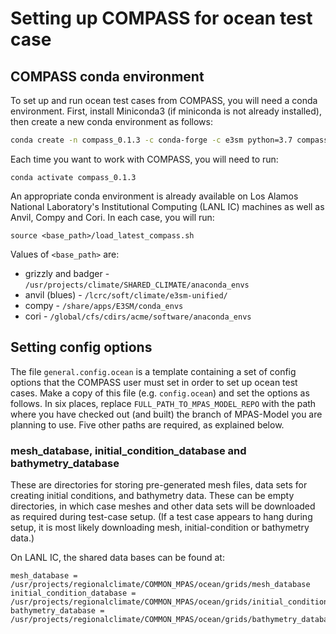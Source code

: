 # Setting up COMPASS for ocean test case

## COMPASS conda environment

To set up and run ocean test cases from COMPASS, you will need a conda
environment.  First, install Miniconda3 (if miniconda is not already
installed), then create a new conda environment as follows:
``` bash
conda create -n compass_0.1.3 -c conda-forge -c e3sm python=3.7 compass=0.1.3
```
Each time you want to work with COMPASS, you will need to run:
```
conda activate compass_0.1.3
```

An appropriate conda environment is already available on Los Alamos National
Laboratory's Institutional Computing (LANL IC) machines as well as Anvil, Compy
and Cori.  In each case, you will run:
```
source <base_path>/load_latest_compass.sh
```
Values of `<base_path>` are:
* grizzly and badger - `/usr/projects/climate/SHARED_CLIMATE/anaconda_envs`
* anvil (blues) - `/lcrc/soft/climate/e3sm-unified/`
* compy - `/share/apps/E3SM/conda_envs`
* cori - `/global/cfs/cdirs/acme/software/anaconda_envs`

## Setting config options

The file `general.config.ocean` is a template containing a set of config
options that the COMPASS user must set in order to set up ocean test cases.
Make a copy of this file (e.g. `config.ocean`) and set the options as follows.
In six places, replace `FULL_PATH_TO_MPAS_MODEL_REPO` with the path where you
have checked out (and built) the branch of MPAS-Model you are planning to use.
Five other paths are required, as explained below.

### mesh\_database, initial\_condition\_database and bathymetry\_database

These are directories for storing pre-generated mesh files, data sets for
creating initial conditions, and bathymetry data. These can be empty directories, in which case
meshes and other data sets will be downloaded as required during test-case
setup.  (If a test case appears to hang during setup, it is most likely
downloading mesh, initial-condition or bathymetry data.)

On LANL IC, the shared data bases can be found at:
```
mesh_database = /usr/projects/regionalclimate/COMMON_MPAS/ocean/grids/mesh_database
initial_condition_database = /usr/projects/regionalclimate/COMMON_MPAS/ocean/grids/initial_condition_database
bathymetry_database = /usr/projects/regionalclimate/COMMON_MPAS/ocean/grids/bathymetry_database
```
